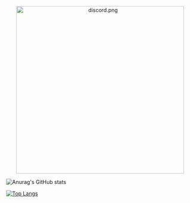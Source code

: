 <div align="center" width="50">
  
<img src="https://discord.c99.nl/widget/theme-2/855936540509208586.png" alt="discord.png" width="450"/>

</div>



![Anurag's GitHub stats](https://github-readme-stats.vercel.app/api?username=EgirlAddiction&show_icons=true&theme=tokyonight)

[![Top Langs](https://github-readme-stats.vercel.app/api/top-langs/?username=EgirlAddiction&layout=compact&theme=tokyonight)](https://github.com/anuraghazra/github-readme-stats)

